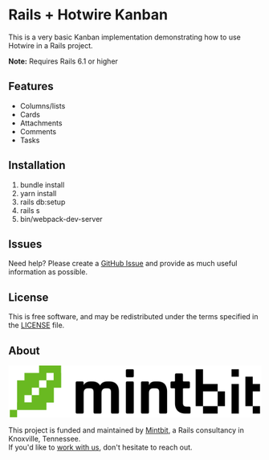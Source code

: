 # Rails + Hotwire Kanban

This is a very basic Kanban implementation demonstrating how to use Hotwire in a Rails project.

**Note:** Requires Rails 6.1 or higher

## Features

- Columns/lists
- Cards
- Attachments
- Comments
- Tasks

## Installation

1. bundle install
2. yarn install
3. rails db:setup
4. rails s
5. bin/webpack-dev-server

## Issues

Need help? Please create a [GitHub Issue](https://github.com/mintbit/kanban/issues) and provide as much useful information as possible.

## License

This is free software, and may be redistributed under the terms specified in the [LICENSE] file.

[LICENSE]: LICENSE

## About

[![mintbit][mintbit-logo]][mintbit]

This project is funded and maintained by [Mintbit], a Rails consultancy in Knoxville, Tennessee.  
If you'd like to [work with us][mintbit], don't hesitate to reach out.

[mintbit]: https://www.mintbit.com?utm_source=github
[mintbit-logo]: https://github.com/mintbit/kanban/blob/main/public/mintbit.svg
